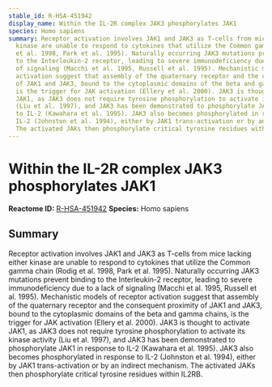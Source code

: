 ```yaml
---
stable_id: R-HSA-451942
display_name: Within the IL-2R complex JAK3 phosphorylates JAK1
species: Homo sapiens
summary: Receptor activation involves JAK1 and JAK3 as T-cells from mice lacking either
  kinase are unable to respond to cytokines that utilize the Common gamma chain (Rodig
  et al. 1998, Park et al. 1995). Naturally occurring JAK3 mutations prevent binding
  to the Interleukin-2 receptor, leading to severe immunodeficiency due to a lack
  of signaling (Macchi et al. 1995, Russell et al. 1995). Mechanistic models of receptor
  activation suggest that assembly of the quaternary receptor and the consequent proximity
  of JAK1 and JAK3, bound to the cytoplasmic domains of the beta and gamma chains,
  is the trigger for JAK activation (Ellery et al. 2000). JAK3 is thought to activate
  JAK1, as JAK3 does not require tyrosine phosphorylation to activate its kinase activity
  (Liu et al. 1997), and JAK3 has been demonstrated to phosphorylate JAK1 in response
  to IL-2 (Kawahara et al. 1995). JAK3 also becomes phosphorylated in response to
  IL-2 (Johnston et al. 1994), either by JAK1 trans-activation or by an indirect mechanism.
  The activated JAKs then phosphorylate critical tyrosine residues within IL2RB.
---
```


# Within the IL-2R complex JAK3 phosphorylates JAK1
**Reactome ID:** [R-HSA-451942](https://reactome.org/content/detail/R-HSA-451942)
**Species:** Homo sapiens

## Summary

Receptor activation involves JAK1 and JAK3 as T-cells from mice lacking either kinase are unable to respond to cytokines that utilize the Common gamma chain (Rodig et al. 1998, Park et al. 1995). Naturally occurring JAK3 mutations prevent binding to the Interleukin-2 receptor, leading to severe immunodeficiency due to a lack of signaling (Macchi et al. 1995, Russell et al. 1995). Mechanistic models of receptor activation suggest that assembly of the quaternary receptor and the consequent proximity of JAK1 and JAK3, bound to the cytoplasmic domains of the beta and gamma chains, is the trigger for JAK activation (Ellery et al. 2000). JAK3 is thought to activate JAK1, as JAK3 does not require tyrosine phosphorylation to activate its kinase activity (Liu et al. 1997), and JAK3 has been demonstrated to phosphorylate JAK1 in response to IL-2 (Kawahara et al. 1995). JAK3 also becomes phosphorylated in response to IL-2 (Johnston et al. 1994), either by JAK1 trans-activation or by an indirect mechanism. The activated JAKs then phosphorylate critical tyrosine residues within IL2RB.
